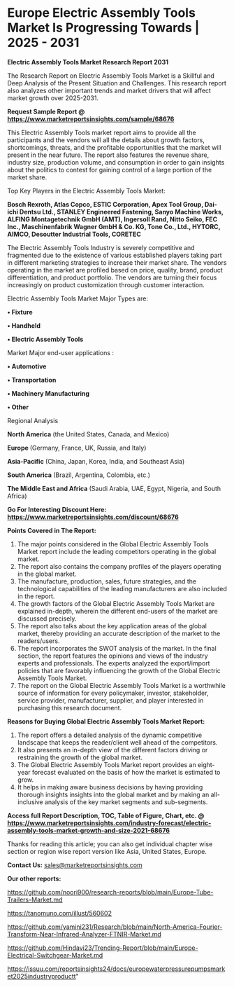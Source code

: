 # Europe Electric Assembly Tools Market Is Progressing Towards | 2025 - 2031

<strong>Electric Assembly Tools Market Research Report 2031</strong>

The Research Report on Electric Assembly Tools Market is a Skillful and Deep Analysis of the Present Situation and Challenges. This research report also analyzes other important trends and market drivers that will affect market growth over 2025-2031.

<strong>Request Sample Report @ <a href=https://www.marketreportsinsights.com/sample/68676>https://www.marketreportsinsights.com/sample/68676</a></strong>

This Electric Assembly Tools market report aims to provide all the participants and the vendors will all the details about growth factors, shortcomings, threats, and the profitable opportunities that the market will present in the near future. The report also features the revenue share, industry size, production volume, and consumption in order to gain insights about the politics to contest for gaining control of a large portion of the market share.

Top Key Players in the Electric Assembly Tools Market:

<strong>Bosch Rexroth, Atlas Copco, ESTIC Corporation, Apex Tool Group, Dai-ichi Dentsu Ltd., STANLEY Engineered Fastening, Sanyo Machine Works, ALFING Montagetechnik GmbH (AMT), Ingersoll Rand, Nitto Seiko, FEC Inc., Maschinenfabrik Wagner GmbH & Co. KG, Tone Co., Ltd., HYTORC, AIMCO, Desoutter Industrial Tools, CORETEC</strong>

The Electric Assembly Tools Industry is severely competitive and fragmented due to the existence of various established players taking part in different marketing strategies to increase their market share. The vendors operating in the market are profiled based on price, quality, brand, product differentiation, and product portfolio. The vendors are turning their focus increasingly on product customization through customer interaction.

Electric Assembly Tools Market Major Types are:

<strong>• Fixture

• Handheld

• Electric Assembly Tools</strong>

Market Major end-user applications :

<strong>• Automotive

• Transportation

• Machinery Manufacturing

• Other</strong>

Regional Analysis

</u><strong><b>North America</b></strong> (the United States, Canada, and Mexico)

<strong><b>Europe </b></strong>(Germany, France, UK, Russia, and Italy)

<strong><b>Asia-Pacific</b></strong> (China, Japan, Korea, India, and Southeast Asia)

<strong><b>South America</b></strong> (Brazil, Argentina, Colombia, etc.)

<strong><b>The Middle East and Africa</b></strong> (Saudi Arabia, UAE, Egypt, Nigeria, and South Africa)

<strong>Go For Interesting Discount Here: <a href=https://www.marketreportsinsights.com/discount/68676>https://www.marketreportsinsights.com/discount/68676</a></strong>

<strong>Points Covered in The Report:</strong>
<ol>
  <li>The major points considered in the Global Electric Assembly Tools Market report include the leading competitors operating in the global market.</li>
  <li>The report also contains the company profiles of the players operating in the global market.</li>
  <li>The manufacture, production, sales, future strategies, and the technological capabilities of the leading manufacturers are also included in the report.</li>
  <li>The growth factors of the Global Electric Assembly Tools Market are explained in-depth, wherein the different end-users of the market are discussed precisely.</li>
  <li>The report also talks about the key application areas of the global market, thereby providing an accurate description of the market to the readers/users.</li>
  <li>The report incorporates the SWOT analysis of the market. In the final section, the report features the opinions and views of the industry experts and professionals. The experts analyzed the export/import policies that are favorably influencing the growth of the Global Electric Assembly Tools Market.</li>
  <li>The report on the Global Electric Assembly Tools Market is a worthwhile source of information for every policymaker, investor, stakeholder, service provider, manufacturer, supplier, and player interested in purchasing this research document.</li>
</ol>
<strong>Reasons for Buying Global Electric Assembly Tools Market Report:</strong>

<ol>
  <li>The report offers a detailed analysis of the dynamic competitive landscape that keeps the reader/client well ahead of the competitors.</li>
  <li>It also presents an in-depth view of the different factors driving or restraining the growth of the global market.</li>
  <li>The Global Electric Assembly Tools Market report provides an eight-year forecast evaluated on the basis of how the market is estimated to grow.</li>
  <li>It helps in making aware business decisions by having providing thorough insights insights into the global market and by making an all-inclusive analysis of the key market segments and sub-segments.</li>
</ol>
<strong>Access full Report Description, TOC, Table of Figure, Chart, etc. @ <a href=https://www.marketreportsinsights.com/industry-forecast/electric-assembly-tools-market-growth-and-size-2021-68676>https://www.marketreportsinsights.com/industry-forecast/electric-assembly-tools-market-growth-and-size-2021-68676</a></strong>


Thanks for reading this article; you can also get individual chapter wise section or region wise report version like Asia, United States, Europe.

<strong>Contact Us:</strong>
sales@marketreportsinsights.com

<strong>Our other reports:</strong>

<a href=https://github.com/noori900/research-reports/blob/main/Europe-Tube-Trailers-Market.md>https://github.com/noori900/research-reports/blob/main/Europe-Tube-Trailers-Market.md</a>

<a href=https://tanomuno.com/illust/560602>https://tanomuno.com/illust/560602</a>

<a href=https://github.com/yamini231/Research/blob/main/North-America-Fourier-Transform-Near-Infrared-Analyzer-FTNIR-Market.md>https://github.com/yamini231/Research/blob/main/North-America-Fourier-Transform-Near-Infrared-Analyzer-FTNIR-Market.md</a>

<a href=https://github.com/Hindavi23/Trending-Report/blob/main/Europe-Electrical-Switchgear-Market.md>https://github.com/Hindavi23/Trending-Report/blob/main/Europe-Electrical-Switchgear-Market.md</a>

<a href=https://issuu.com/reportsinsights24/docs/europewaterpressurepumpsmarket2025industryproductt>https://issuu.com/reportsinsights24/docs/europewaterpressurepumpsmarket2025industryproductt</a>"
